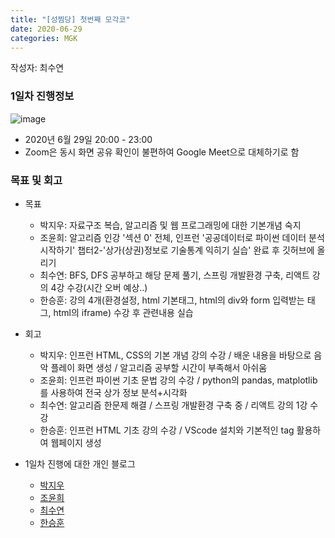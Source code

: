```yaml
---
title: "[성찜당] 첫번째 모각코"
date: 2020-06-29
categories: MGK
--- 
```


작성자: 최수연  

### 1일차 진행정보  
![image](https://user-images.githubusercontent.com/28749734/86019637-cd77dc80-ba61-11ea-91a2-43391ff44d36.png)  

+ 2020년 6월 29일 20:00 - 23:00  
+ Zoom은 동시 화면 공유 확인이 불편하여 Google Meet으로 대체하기로 함  


### 목표 및 회고  
+ 목표  
  - 박지우: 자료구조 복습, 알고리즘 및 웹 프로그래밍에 대한 기본개념 숙지  
  - 조윤희: 알고리즘 인강 '섹션 0' 전체, 인프런 '공공데이터로 파이썬 데이터 분석 시작하기' 챕터2-'상가(상권)정보로 기술통계 익히기 실습' 완료 후 깃허브에 올리기  
  - 최수연: BFS, DFS 공부하고 해당 문제 풀기, 스프링 개발환경 구축, 리액트 강의 4강 수강(시간 오버 예상..)  
  - 한승훈: 강의 4개(환경설정, html 기본태그, html의 div와 form 입력받는 태그, html의 iframe) 수강 후 관련내용 실습  
  
+ 회고  
  - 박지우: 인프런 HTML, CSS의 기본 개념 강의 수강 / 배운 내용을 바탕으로 음악 플레이 화면 생성 / 알고리즘 공부할 시간이 부족해서 아쉬움  
  - 조윤희: 인프런 파이썬 기초 문법 강의 수강 / python의 pandas, matplotlib 를 사용하여 전국 상가 정보 분석+시각화  
  - 최수연: 알고리즘 한문제 해결 / 스프링 개발환경 구축 중 / 리액트 강의 1강 수강  
  - 한승훈:  인프런 HTML 기초 강의 수강 / VScode 설치와 기본적인 tag 활용하여 웹페이지 생성  
 
+ 1일차 진행에 대한 개인 블로그  
  - [박지우](https://jwpark6.github.io/day1/)  
  - [조윤희](https://uni2237.github.io/posts/MGC01/)  
  - [최수연](https://suyeonchoi.github.io/mgk/second-mgk-post/)  
  - [한승훈](https://gooriiie.github.io/%EB%AA%A8%EA%B0%81%EC%BD%94-%EB%AA%A9%ED%91%9C%EC%99%80-%ED%9A%8C%EA%B3%A0/)  
  
